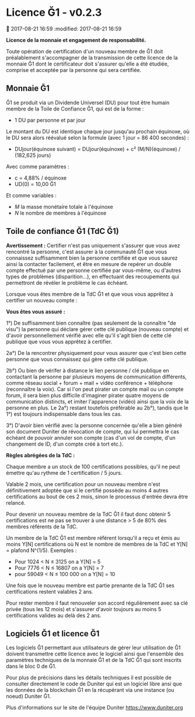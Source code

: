 ﻿
Licence Ğ1 - v0.2.3
===================

:date: 2017-08-21 16:59
:modified: 2017-08-21 16:59

**Licence de la monnaie et engagement de responsabilité.**

Toute opération de certification d'un nouveau membre de Ğ1 doit préalablement s'accompagner de la transmission de cette licence de la monnaie Ğ1 dont le certificateur doit s'assurer qu'elle a été étudiée, comprise et acceptée par la personne qui sera certifiée.

Monnaie Ğ1
----------

Ğ1 se produit via un Dividende Universel (DU) pour tout être humain membre de la Toile de Confiance Ğ1, qui est de la forme :

* 1 DU par personne et par jour

Le montant du DU est identique chaque jour jusqu'au prochain équinoxe, où le DU sera alors réévalué selon la formule (avec 1 jour = 86 400 secondes) :

* DUjour(équinoxe suivant) = DUjour(équinoxe) + c² (M/N)(équinoxe) / (182,625 jours)

Avec comme paramètres :

* c = 4,88% / équinoxe
* UD(0) = 10,00 Ğ1

Et comme variables :

* *M* la masse monétaire totale à l'équinoxe
* *N* le nombre de membres à l'équinoxe

Toile de confiance Ğ1 (TdC Ğ1)
------------------------------

**Avertissement :** Certifier n'est pas uniquement s'assurer que vous avez rencontré la personne, c'est assurer à la communauté Ğ1 que vous connaissez suffisamment bien la personne certifiée et que vous saurez ainsi la contacter facilement, et être en mesure de repérer un double compte effectué par une personne certifiée par vous-même, ou d'autres types de problèmes (disparition...), en effectuant des recoupements qui permettront de révéler le problème le cas échéant.

Lorsque vous êtes membre de la TdC Ğ1 et que vous vous apprêtez à certifier un nouveau compte :

**Vous êtes vous assuré :**

1°) De suffisamment bien connaître (pas seulement de la connaître "de visu") la personne qui déclare gérer cette clé publique (nouveau compte) et d'avoir personnellement vérifié avec elle qu'il s'agit bien de cette clé publique que vous vous apprêtez à certifier.

2a°) De la rencontrer physiquement pour vous assurer que c'est bien cette personne que vous connaissez qui gère cette clé publique.

2b°) Ou bien de vérifer à distance le lien personne / clé publique en contactant la personne par plusieurs moyens de communication différents, comme réseau social + forum + mail + vidéo conférence + téléphone (reconnaître la voix). Car si l'on peut pirater un compte mail ou un compte forum, il sera bien plus difficile d'imaginer pirater quatre moyens de communication distincts, et imiter l'apparence (vidéo) ainsi que la voix de la personne en plus. Le 2a°) restant toutefois préférable au 2b°), tandis que le 1°) est toujours indispensable dans tous les cas.

3°) D'avoir bien vérifié avec la personne concernée qu'elle a bien généré son document Duniter de révocation de compte, qui lui permettra le cas échéant de pouvoir annuler son compte (cas d'un vol de compte, d'un changement de ID, d'un compte créé à tort etc.).

**Règles abrégées de la TdC :**

Chaque membre a un stock de 100 certifications possibles, qu'il ne peut émettre qu'au rythme de 1 certification / 5 jours.

Valable 2 mois, une certification pour un nouveau membre n'est définitivement adoptée que si le certifié possède au moins 4 autres certifications au bout de ces 2 mois, sinon le processus d'entrée devra être relancé.

Pour devenir un nouveau membre de la TdC Ğ1 il faut donc obtenir 5 certifications est ne pas se trouver à une distance > 5 de 80% des membres référents de la TdC.

Un membre de la TdC Ğ1 est membre référent lorsqu'il a reçu et émis au moins Y[N] certifications où N est le nombre de membres de la TdC et Y[N] = plafond N^(1/5). Exemples :

* Pour 1024 < N ≤ 3125 on a Y[N] = 5
* Pour 7776 < N ≤ 16807 on a Y[N] = 7
* pour 59049 < N ≤ 100 000 on a Y[N] = 10

Une fois que le nouveau membre est partie prenante de la TdC Ğ1 ses certifications restent valables 2 ans.

Pour rester membre il faut renouveler son accord régulièrement avec sa clé privée (tous les 12 mois) et s'assurer d'avoir toujours au moins 5 certifications valides au delà des 2 ans.

Logiciels Ğ1 et licence Ğ1
--------------------------

Les logiciels Ğ1 permettant aux utilisateurs de gérer leur utilisation de Ğ1 doivent transmettre cette licence avec le logiciel ainsi que l'ensemble des paramètres techniques de la monnaie Ğ1 et de la TdC Ğ1 qui sont inscrits dans le bloc 0 de Ğ1.

Pour plus de précisions dans les détails techniques il est possible de consulter directement le code de Duniter qui est un logiciel libre ansi que les données de la blockchain Ğ1 en la récupérant via une instance (ou noeud) Duniter Ğ1.

Plus d'informations sur le site de l'équipe Duniter https://www.duniter.org
